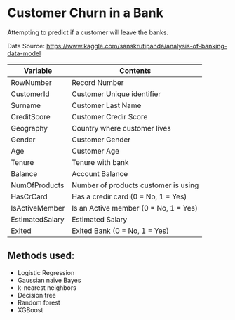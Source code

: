 # Customer Churn in a Bank

Attempting to predict if a customer will leave the banks.

Data Source: https://www.kaggle.com/sanskrutipanda/analysis-of-banking-data-model

| Variable  | Contents |
| ------------- | ------------- |
| RowNumber  | Record Number  |
| CustomerId  | Customer Unique identifier  |
| Surname  | Customer Last Name  |
| CreditScore  | Customer Credir Score  |
| Geography  | Country where customer lives  |
| Gender  | Customer Gender  |
| Age  | Customer Age  |
| Tenure  | Tenure with bank  |
| Balance  | Account Balance  |
| NumOfProducts  | Number of products customer is using  |
| HasCrCard  | Has a credir card (0 = No, 1 = Yes)  |
| IsActiveMember  | Is an Active member (0 = No, 1 = Yes)  |
| EstimatedSalary  | Estimated Salary  |
| Exited  | Exited Bank (0 = No, 1 = Yes)  |

## Methods used:
- Logistic Regression
- Gaussian naïve Bayes
- k-nearest neighbors
- Decision tree
- Random forest
- XGBoost
